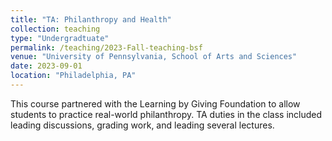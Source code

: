```yaml
---
title: "TA: Philanthropy and Health"
collection: teaching
type: "Undergradtuate"
permalink: /teaching/2023-Fall-teaching-bsf
venue: "University of Pennsylvania, School of Arts and Sciences"
date: 2023-09-01
location: "Philadelphia, PA"
---
```


This course partnered with the Learning by Giving Foundation to allow students to practice real-world philanthropy. TA duties in the class included leading discussions, grading work, and leading several lectures. 
